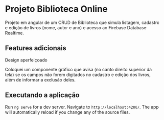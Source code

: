 # Projeto Biblioteca Online

Projeto em angular de um CRUD de Biblioteca que simula listagem, cadastro e edição de livros (nome, autor e ano) e acesso ao Firebase Database Realtime.

## Features adicionais

Design aperfeiçoado

Coloquei um componente gráfico que avisa (no canto direito superior da tela) se os campos não forem digitados no cadastro e edição dos livros, além de informar a exclusão deles.

## Executando a aplicação

Run `ng serve` for a dev server. Navigate to `http://localhost:4200/`. The app will automatically reload if you change any of the source files.
